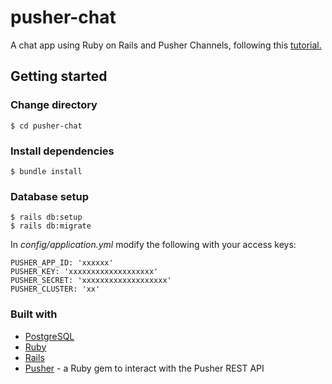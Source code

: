 # pusher-chat

A chat app using Ruby on Rails and Pusher Channels, following this [tutorial.](https://pusher.com/tutorials/chat-app-ruby-rails)

## Getting started

### Change directory

`$ cd pusher-chat`

### Install dependencies

`$ bundle install`

### Database setup

```
$ rails db:setup
$ rails db:migrate
```
In *config/application.yml* modify the following with your access keys:

```
PUSHER_APP_ID: 'xxxxxx'
PUSHER_KEY: 'xxxxxxxxxxxxxxxxxxx'
PUSHER_SECRET: 'xxxxxxxxxxxxxxxxxxx'
PUSHER_CLUSTER: 'xx'
```

### Built with

- [PostgreSQL](https://www.postgresql.org/download/)
- [Ruby](https://www.ruby-lang.org/en/downloads/)
- [Rails](https://guides.rubyonrails.org/getting_started.html)
- [Pusher](https://pusher.com) - a Ruby gem to interact with the Pusher REST API
